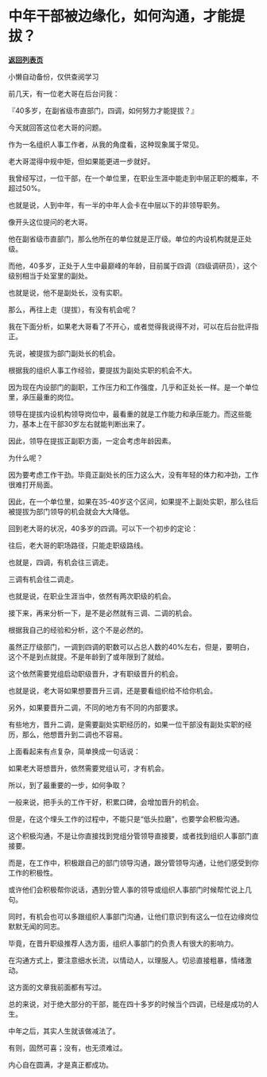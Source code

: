 # 中年干部被边缘化，如何沟通，才能提拔？

[**返回列表页**](/gzh/费曼的小茶馆)

小懒自动备份，仅供查阅学习

前几天，有一位老大哥在后台问我：

  

『40多岁，在副省级市直部门，四调，如何努力才能提拔？』

  

今天就回答这位老大哥的问题。

  

作为一名组织人事工作者，从我的角度看，这种现象属于常见。

  

老大哥混得中规中矩，但如果能更进一步就好。

  

我曾经写过，一位干部，在一个单位里，在职业生涯中能走到中层正职的概率，不超过50%。

  

也就是说，人到中年，有一半的中年人会卡在中层以下的非领导职务。

  

像开头这位提问的老大哥。

  

他在副省级市直部门，那么他所在的单位就是正厅级。单位的内设机构就是正处级。

  

而他，40多岁，正处于人生中最巅峰的年龄，目前属于四调（四级调研员），这个级别相当于处室里的副处。

  

也就是说，他不是副处长，没有实职。

  

那么，再往上走（提拔），有没有机会呢？

  

我在下面分析，如果老大哥看了不开心，或者觉得我说得不对，可以在后台批评指正。

  

先说，被提拔为部门副处长的机会。

  

根据我的组织人事工作经验，要提拔为副处实职的机会不大。

  

因为现在内设部门的副职，工作压力和工作强度，几乎和正处长一样。是一个单位里，承压最重的岗位。

  

领导在提拔内设机构领导岗位中，最看重的就是工作能力和承压能力。而这些能力，基本上在干部30岁左右就能判断出来了。

  

因此，领导在提拔正副职方面，一定会考虑年龄因素。

  

为什么呢？

  

因为要考虑工作干劲。毕竟正副处长的压力这么大，没有年轻的体力和冲劲，工作很难打开局面。

  

因此，在一个单位里，如果在35-40岁这个区间，如果提不上副处实职，那么往后被提拔为部门领导的机会就会大大降低。

  

回到老大哥的状况，40多岁的四调。可以下一个初步的定论：

  

往后，老大哥的职场路径，只能走职级路线。

  

也就是，四调，有机会往三调走。

  

三调有机会往二调走。

  

也就是说，在职业生涯当中，依然有两次职级的机会。

  

接下来，再来分析一下，是不是必然就有三调、二调的机会。

  

根据我自己的经验和分析，这个不是必然的。

  

虽然正厅级部门，一调到四调的职数可以占总人数的40%左右，但是，要明白，这个不是到点就提。不是年龄到了或年限到了就给。

  

这个依然需要党组启动职级晋升，才有职级晋升的机会。

  

也就是说，老大哥如果想要晋升三调，还是要看组织给不给你机会。

  

另外，如果要晋升二调，不同的地方有不同的内部要求。

  

有些地方，晋升二调，是需要副处实职经历的，如果一位干部没有副处实职的经历，那么，他想晋升到二调也不容易。

  

上面看起来有点复杂，简单换成一句话说：

  

如果老大哥想晋升，依然需要党组认可，才有机会。

  

所以，到了最重要的一步，如何争取？

  

一般来说，把手头的工作干好，积累口碑，会增加晋升的机会。

  

但是，在这个埋头工作的过程中，不能只是“低头拉磨”，也要学会积极沟通。

  

这个积极沟通，不是让你直接找到党组分管领导直接要，或者找到组织人事部门直接要。

  

而是，在工作中，积极跟自己的部门领导沟通，跟分管领导沟通，让他们感受到你工作的积极性。

  

或许他们会积极帮你说话，遇到分管人事的领导或组织人事部门时候帮忙说上几句。

  

同时，有机会也可以多跟组织人事部门沟通，让他们意识到有这么一位在边缘岗位默默无闻的同志。

  

毕竟，在晋升职级推荐人选方面，组织人事部门的负责人有很大的影响力。

  

在沟通方式上，要注意细水长流，以情动人，以理服人。切忌直接粗暴，情绪激动。

  

这方面的文章我前面都有写过。

  

总的来说，对于绝大部分的干部，能在四十多岁的时候当个四调，已经是成功的人生。

  

中年之后，其实人生就该做减法了。

  

有则，固然可喜；没有，也无须难过。

  

内心自在圆满，才是真正都成功。

